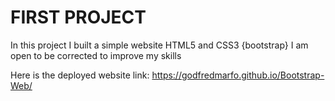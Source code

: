 # FIRST PROJECT

In this project I built a simple website HTML5 and CSS3 {bootstrap}
I am open to be corrected to improve my skills

Here is the deployed website link: https://godfredmarfo.github.io/Bootstrap-Web/